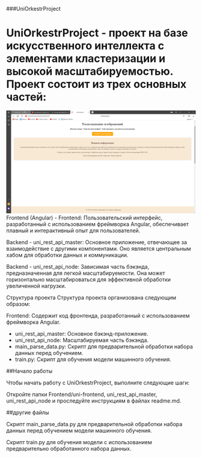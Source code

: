 ###UniOrkestrProject
# UniOrkestrProject - проект на базе искусственного интеллекта с элементами кластеризации и высокой масштабируемостью. Проект состоит из трех основных частей:
![train_batch2521](https://github.com/MaxTube-dot/Asserts/blob/master/browser_w0omazXrbT.gif)
Frontend (Angular) - Frontend: Пользовательский интерфейс, разработанный с использованием фреймворка Angular, обеспечивает плавный и интерактивный опыт для пользователей.

Backend - uni_rest_api_master: Основное приложение, отвечающее за взаимодействие с другими компонентами. Оно является центральным хабом для обработки данных и коммуникации.

Backend - uni_rest_api_node: Зависимая часть бэкэнда, предназначенная для легкой масштабируемости. Она может горизонтально масштабироваться для эффективной обработки увеличенной нагрузки.

Структура проекта
Структура проекта организована следующим образом:

Frontend: Содержит код фронтенда, разработанный с использованием фреймворка Angular.
 - uni_rest_api_master: Основное бэкэнд-приложение.
 - uni_rest_api_node: Масштабируемая часть бэкэнда.
 - main_parse_data.py: Скрипт для предварительной обработки набора данных перед обучением.
 - train.py: Скрипт для обучения модели машинного обучения.
   
##Начало работы

Чтобы начать работу с UniOrkestrProject, выполните следующие шаги:

Откройте папки Frontend/uni-frontend, uni_rest_api_master, uni_rest_api_node и проследуйте инструкциям в файлах readme.md.

##другие файлы

Скрипт main_parse_data.py для предварительной обработки набора данных перед обучением модели машинного обучения.

Скрипт train.py для обучения модели с использованием предварительно обработанного набора данных.
